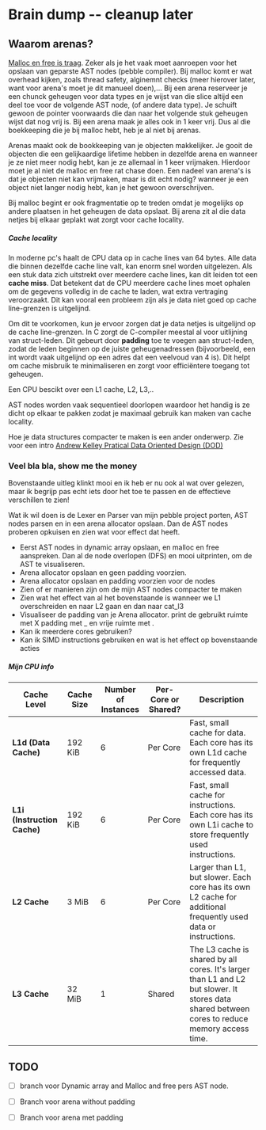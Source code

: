 # Brain dump -- cleanup later

## Waarom arenas?

[Malloc en free is traag](http://ithare.com/infographics-operation-costs-in-cpu-clock-cycles/). Zeker als je het vaak moet aanroepen voor het opslaan van geparste AST nodes (pebble compiler). Bij malloc komt er wat overhead kijken, zoals thread safety, alginemnt checks (meer hierover later, want voor arena's moet je dit manueel doen),...
Bij een arena reserveer je een chunck geheugen voor data types en je wijst van die slice altijd een deel toe voor de volgende AST node, (of andere data type). Je schuift gewoon de pointer voorwaards die dan naar het volgende stuk geheugen wijst dat nog vrij is. Bij een arena maak je alles ook in 1 keer vrij. Dus al die boekkeeping die je bij malloc hebt, heb je al niet bij arenas.

Arenas maakt ook de bookkeeping van je objecten makkelijker. Je gooit de objecten die een gelijkaardige lifetime hebben in dezelfde arena en wanneer je ze niet meer nodig hebt, kan je ze allemaal in 1 keer vrijmaken. Hierdoor moet je al niet de malloc en free rat chase doen.
Een nadeel van arena's is dat je objecten niet kan vrijmaken, maar is dit echt nodig? wanneer je een object niet langer nodig hebt, kan je het gewoon overschrijven.

Bij malloc begint er ook fragmentatie op te treden omdat je mogelijks op andere plaatsen in het geheugen de data opslaat. Bij arena zit al die data netjes bij elkaar geplakt wat zorgt voor cache locality.

##### Cache locality
In moderne pc's haalt de CPU data op in cache lines van 64 bytes. Alle data die binnen dezelfde cache line valt, kan enorm snel worden uitgelezen. Als een stuk data zich uitstrekt over meerdere cache lines, kan dit leiden tot een **cache miss**. Dat betekent dat de CPU meerdere cache lines moet ophalen om de gegevens volledig in de cache te laden, wat extra vertraging veroorzaakt. Dit kan vooral een probleem zijn als je data niet goed op cache line-grenzen is uitgelijnd.

Om dit te voorkomen, kun je ervoor zorgen dat je data netjes is uitgelijnd op de cache line-grenzen. In C zorgt de C-compiler meestal al voor uitlijning van struct-leden. Dit gebeurt door **padding** toe te voegen aan struct-leden, zodat de leden beginnen op de juiste geheugenadressen (bijvoorbeeld, een int wordt vaak uitgelijnd op een adres dat een veelvoud van 4 is). Dit helpt om cache misbruik te minimaliseren en zorgt voor efficiëntere toegang tot geheugen.

Een CPU bescikt over een L1 cache, L2, L3,..


AST nodes worden vaak sequentieel doorlopen waardoor het handig is ze dicht op elkaar te pakken zodat je maximaal gebruik kan maken van cache locality.

Hoe je data structures compacter te maken is een ander onderwerp. Zie voor een intro [Andrew Kelley Pratical Data Oriented Design (DOD)](https://www.youtube.com/watch?v=IroPQ150F6c&t=1566s) 

### Veel bla bla, show me the money
Bovenstaande uitleg klinkt mooi en ik heb er nu ook al wat over gelezen, maar ik begrijp pas echt iets door het toe te passen en de effectieve verschillen te zien!

Wat ik wil doen is de Lexer en Parser van mijn pebble project porten, AST nodes parsen en in een arena allocator opslaan. Dan de AST nodes proberen opkuisen en zien wat voor effect dat heeft.
- Eerst AST nodes in dynamic array opslaan, en malloc en free aanspreken. Dan al de node overlopen (DFS) en mooi uitprinten, om de AST te visualiseren.
- Arena allocator opslaan en geen padding voorzien.
- Arena allocator opslaan en padding voorzien voor de nodes
- Zien of er manieren zijn om de mijn AST nodes compacter te maken
- Zien wat het effect van al het bovenstaande is wanneer we L1 overschreiden en naar L2 gaan en dan naar cat_l3
- Visualiseer de padding van je Arena allocator. print de gebruikt ruimte met X padding met _ en vrije ruimte met .
- Kan ik meerdere cores gebruiken?
- Kan ik SIMD instructions gebruiken en wat is het effect op bovenstaande acties

##### Mijn CPU info
| **Cache Level**       | **Cache Size** | **Number of Instances** | **Per-Core or Shared?** | **Description**                                                                 |
|-----------------------|----------------|-------------------------|-------------------------|---------------------------------------------------------------------------------|
| **L1d (Data Cache)**  | 192 KiB        | 6                       | Per Core                | Fast, small cache for data. Each core has its own L1d cache for frequently accessed data. |
| **L1i (Instruction Cache)** | 192 KiB        | 6                       | Per Core                | Fast, small cache for instructions. Each core has its own L1i cache to store frequently used instructions. |
| **L2 Cache**           | 3 MiB          | 6                       | Per Core                | Larger than L1, but slower. Each core has its own L2 cache for additional frequently used data or instructions. |
| **L3 Cache**           | 32 MiB         | 1                       | Shared                  | The L3 cache is shared by all cores. It's larger than L1 and L2 but slower. It stores data shared between cores to reduce memory access time. |

## TODO 
- [ ] branch voor Dynamic array and Malloc and free pers AST node.
- [ ] Branch voor arena without padding
- [ ] Branch voor arena met padding

